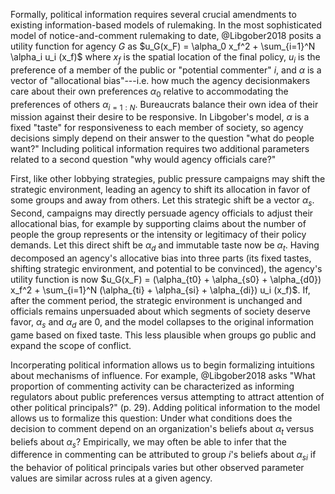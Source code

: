 Formally, political information requires several crucial amendments to
existing information-based models of rulemaking. In the most
sophisticated model of notice-and-comment rulemaking to date,
@Libgober2018 posits a utility function for agency $G$ as
$u_G(x_F) = \alpha_0 x_f^2 + \sum_{i=1}^N \alpha_i u_i (x_f)$ where
$x_f$ is the spatial location of the final policy, $u_i$ is the
preference of a member of the public or "potential commenter" $i$, and
$\alpha$ is a vector of \"allocational bias\"---i.e. how much the agency decisionmakers
care about their own preferences $\alpha_0$ relative to accommodating the
preferences of others $\alpha_{i=1:N}$. Bureaucrats balance their own
idea of their mission against their desire to be responsive. In
Libgober's model, $\alpha$ is a fixed "taste" for responsiveness to each
member of society, so agency decisions simply depend on their answer to
the question "what do people want?" Including political information
requires two additional parameters related to a second question "why
would agency officials care?"

First, like other lobbying strategies, public pressure campaigns may shift the
strategic environment, leading an agency to shift its allocation in
favor of some groups and away from others. Let this strategic shift be a
vector $\alpha_s$. Second, campaigns may directly persuade agency officials to
adjust their allocational bias, for example by supporting claims about
the number of people the group represents or the intensity or legitimacy
of their policy demands. Let this direct shift be $\alpha_d$ and
immutable taste now be $\alpha_t$. Having decomposed an agency's
allocative bias into three parts (its fixed tastes, shifting strategic
environment, and potential to be convinced), the agency's utility
function is now
$u_G(x_F) =  (\alpha_{t0} + \alpha_{s0} + \alpha_{d0}) x_f^2 + \sum_{i=1}^N (\alpha_{ti} + \alpha_{si} + \alpha_{di}) u_i (x_f)$.
If, after the comment period, the strategic environment is
unchanged and officials remains unpersuaded about which segments of society
deserve favor, $\alpha_s$ and $\alpha_d$ are 0, and the model collapses
to the original information game based on fixed taste. This less
plausible when groups go public and expand the scope of conflict.

Incorperating political information allows us to begin formalizing
intuitions about mechanisms of influence. For example, @Libgober2018
asks "What proportion of commenting activity can be characterized as
informing regulators about public preferences versus attempting to
attract attention of other political principals?" (p. 29). Adding
political information to the model allows us to formalize this question:
Under what conditions does the decision to comment depend on an
organization's beliefs about $\alpha_t$ versus beliefs about $\alpha_s$?
Empirically, we may often be able to infer that the difference in
commenting can be attributed to group $i$'s beliefs about $\alpha_{si}$
if the behavior of political principals varies but other observed
parameter values are similar across rules at a given agency.